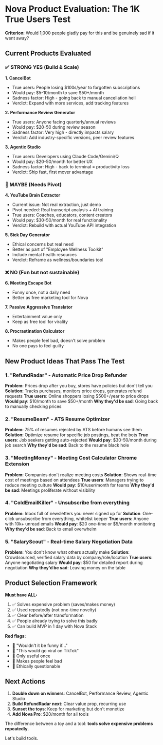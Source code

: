 # Nova Product Evaluation: The 1K True Users Test

**Criterion**: Would 1,000 people gladly pay for this and be genuinely sad if it went away?

## Current Products Evaluated

### ✅ STRONG YES (Build & Scale)

**1. CancelBot**
- True users: People losing $100s/year to forgotten subscriptions
- Would pay: $5-10/month to save $50+/month
- Sadness factor: High - going back to manual cancellation hell
- Verdict: Expand with more services, add tracking features

**2. Performance Review Generator**
- True users: Anyone facing quarterly/annual reviews
- Would pay: $20-50 during review season
- Sadness factor: Very high - directly impacts salary
- Verdict: Add industry-specific versions, peer review features

**3. Agentic Studio** 
- True users: Developers using Claude Code/Gemini/Q
- Would pay: $20-50/month for better UX
- Sadness factor: High - back to terminal = productivity loss
- Verdict: Ship fast, first mover advantage

### 🤔 MAYBE (Needs Pivot)

**4. YouTube Brain Extractor**
- Current issue: Not real extraction, just demo
- Pivot needed: Real transcript analysis + AI training
- True users: Coaches, educators, content creators
- Would pay: $30-50/month for real functionality
- Verdict: Rebuild with actual YouTube API integration

**5. Sick Day Generator**
- Ethical concerns but real need
- Better as part of "Employee Wellness Toolkit"
- Include mental health resources
- Verdict: Reframe as wellness/boundaries tool

### ❌ NO (Fun but not sustainable)

**6. Meeting Escape Bot**
- Funny once, not a daily need
- Better as free marketing tool for Nova

**7. Passive Aggressive Translator**
- Entertainment value only
- Keep as free tool for virality

**8. Procrastination Calculator**
- Makes people feel bad, doesn't solve problem
- No one pays to feel guilty

## New Product Ideas That Pass The Test

### 1. "RefundRadar" - Automatic Price Drop Refunder
**Problem**: Prices drop after you buy, stores have policies but don't tell you
**Solution**: Tracks purchases, monitors price drops, generates refund requests
**True users**: Online shoppers losing $500+/year to price drops
**Would pay**: $10/month to save $50+/month
**Why they'd be sad**: Going back to manually checking prices

### 2. "ResumeBeam" - ATS Resume Optimizer
**Problem**: 75% of resumes rejected by ATS before humans see them
**Solution**: Optimize resume for specific job postings, beat the bots
**True users**: Job seekers getting auto-rejected
**Would pay**: $30-50/month during job search
**Why they'd be sad**: Back to the resume black hole

### 3. "MeetingMoney" - Meeting Cost Calculator Chrome Extension
**Problem**: Companies don't realize meeting costs
**Solution**: Shows real-time cost of meetings based on attendees
**True users**: Managers trying to reduce meeting culture
**Would pay**: $10/user/month for teams
**Why they'd be sad**: Meetings proliferate without visibility

### 4. "ColdEmailKiller" - Unsubscribe from everything
**Problem**: Inbox full of newsletters you never signed up for
**Solution**: One-click unsubscribe from everything, whitelist keeper
**True users**: Anyone with 10k+ unread emails
**Would pay**: $20 one-time or $5/month monitoring
**Why they'd be sad**: Back to email overwhelm

### 5. "SalaryScout" - Real-time Salary Negotiation Data
**Problem**: You don't know what others actually make
**Solution**: Crowdsourced, verified salary data by company/role/location
**True users**: Anyone negotiating salary
**Would pay**: $50 for detailed report during negotiation
**Why they'd be sad**: Leaving money on the table

## Product Selection Framework

**Must have ALL:**
1. ✅ Solves expensive problem (saves/makes money)
2. ✅ Used repeatedly (not one-time novelty)
3. ✅ Clear before/after transformation
4. ✅ People already trying to solve this badly
5. ✅ Can build MVP in 1 day with Nova Stack

**Red flags:**
- 🚫 "Wouldn't it be funny if..."
- 🚫 "This would go viral on TikTok"
- 🚫 Only useful once
- 🚫 Makes people feel bad
- 🚫 Ethically questionable

## Next Actions

1. **Double down on winners**: CancelBot, Performance Review, Agentic Studio
2. **Build RefundRadar next**: Clear value prop, recurring use
3. **Sunset the toys**: Keep for marketing but don't monetize
4. **Add Nova Pro**: $20/month for all tools

The difference between a toy and a tool: **tools solve expensive problems repeatedly**.

Let's build tools.